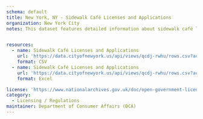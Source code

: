 ```yaml
---
schema: default
title: New York, NY - Sidewalk Café Licenses and Applications
organization: New York City
notes: This dataset features detailed information about sidewalk café license applications and, if applicable, issued licenses.


resources:
  - name: Sidewalk Café Licenses and Applications
    url: 'https://data.cityofnewyork.us/api/views/qcdj-rwhu/rows.csv?accessType=DOWNLOAD'
    format: CSV
  - name: Sidewalk Café Licenses and Applications
    url: 'https://data.cityofnewyork.us/api/views/qcdj-rwhu/rows.csv?accessType=DOWNLOAD&bom=true&format=true'
    format: Excel

license: 'https://www.nationalarchives.gov.uk/doc/open-government-licence/version/3/'
category:
  - Licensing / Regulations
maintainer: Department of Consumer Affairs (DCA)
---
```

